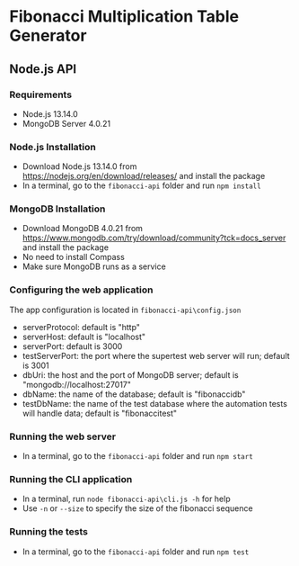 # Fibonacci Multiplication Table Generator 

## Node.js API 

### Requirements 

* Node.js 13.14.0
* MongoDB Server 4.0.21

### Node.js Installation 

* Download Node.js 13.14.0 from https://nodejs.org/en/download/releases/ and install the package
* In a terminal, go to the `fibonacci-api` folder and run `npm install` 

### MongoDB Installation 

* Download MongoDB 4.0.21 from https://www.mongodb.com/try/download/community?tck=docs_server and install the package
* No need to install Compass
* Make sure MongoDB runs as a service 

### Configuring the web application

The app configuration is located in `fibonacci-api\config.json`

* serverProtocol: default is "http"
* serverHost: default is "localhost"
* serverPort: default is 3000
* testServerPort: the port where the supertest web server will run; default is 3001
* dbUri: the host and the port of MongoDB server; default is "mongodb://localhost:27017"
* dbName: the name of the database; default is "fibonaccidb"
* testDbName: the name of the test database where the automation tests will handle data; default is "fibonaccitest"

### Running the web server 

* In a terminal, go to the `fibonacci-api` folder and run `npm start`

### Running the CLI application

* In a terminal, run `node fibonacci-api\cli.js -h` for help 
* Use `-n` or `--size` to specify the size of the fibonacci sequence

### Running the tests 

* In a terminal, go to the `fibonacci-api` folder and run `npm test`
